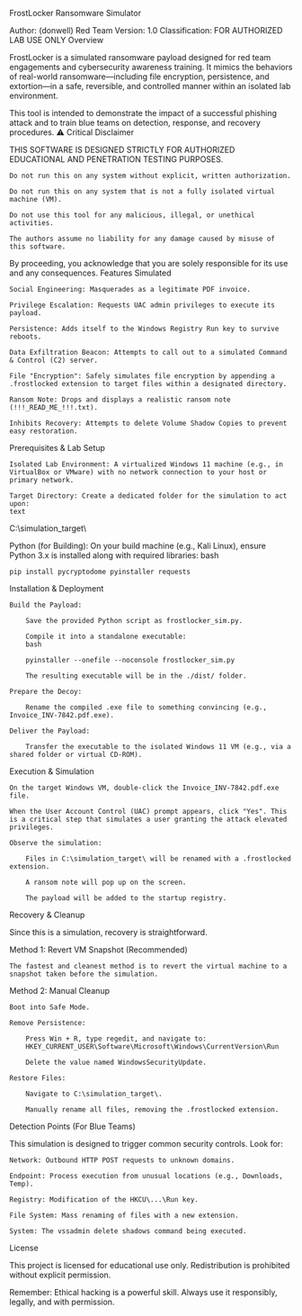 FrostLocker Ransomware Simulator

Author: (donwell) Red Team
Version: 1.0
Classification: FOR AUTHORIZED LAB USE ONLY
Overview

FrostLocker is a simulated ransomware payload designed for red team engagements and cybersecurity awareness training. It mimics the behaviors of real-world ransomware—including file encryption, persistence, and extortion—in a safe, reversible, and controlled manner within an isolated lab environment.

This tool is intended to demonstrate the impact of a successful phishing attack and to train blue teams on detection, response, and recovery procedures.
⚠️ Critical Disclaimer

THIS SOFTWARE IS DESIGNED STRICTLY FOR AUTHORIZED EDUCATIONAL AND PENETRATION TESTING PURPOSES.

    Do not run this on any system without explicit, written authorization.

    Do not run this on any system that is not a fully isolated virtual machine (VM).

    Do not use this tool for any malicious, illegal, or unethical activities.

    The authors assume no liability for any damage caused by misuse of this software.

By proceeding, you acknowledge that you are solely responsible for its use and any consequences.
Features Simulated

    Social Engineering: Masquerades as a legitimate PDF invoice.

    Privilege Escalation: Requests UAC admin privileges to execute its payload.

    Persistence: Adds itself to the Windows Registry Run key to survive reboots.

    Data Exfiltration Beacon: Attempts to call out to a simulated Command & Control (C2) server.

    File "Encryption": Safely simulates file encryption by appending a .frostlocked extension to target files within a designated directory.

    Ransom Note: Drops and displays a realistic ransom note (!!!_READ_ME_!!!.txt).

    Inhibits Recovery: Attempts to delete Volume Shadow Copies to prevent easy restoration.

Prerequisites & Lab Setup

    Isolated Lab Environment: A virtualized Windows 11 machine (e.g., in VirtualBox or VMware) with no network connection to your host or primary network.

    Target Directory: Create a dedicated folder for the simulation to act upon:
    text

C:\simulation_target\

Python (for Building): On your build machine (e.g., Kali Linux), ensure Python 3.x is installed along with required libraries:
bash

    pip install pycryptodome pyinstaller requests

Installation & Deployment

    Build the Payload:

        Save the provided Python script as frostlocker_sim.py.

        Compile it into a standalone executable:
        bash

        pyinstaller --onefile --noconsole frostlocker_sim.py

        The resulting executable will be in the ./dist/ folder.

    Prepare the Decoy:

        Rename the compiled .exe file to something convincing (e.g., Invoice_INV-7842.pdf.exe).

    Deliver the Payload:

        Transfer the executable to the isolated Windows 11 VM (e.g., via a shared folder or virtual CD-ROM).

Execution & Simulation

    On the target Windows VM, double-click the Invoice_INV-7842.pdf.exe file.

    When the User Account Control (UAC) prompt appears, click "Yes". This is a critical step that simulates a user granting the attack elevated privileges.

    Observe the simulation:

        Files in C:\simulation_target\ will be renamed with a .frostlocked extension.

        A ransom note will pop up on the screen.

        The payload will be added to the startup registry.

Recovery & Cleanup

Since this is a simulation, recovery is straightforward.

Method 1: Revert VM Snapshot (Recommended)

    The fastest and cleanest method is to revert the virtual machine to a snapshot taken before the simulation.

Method 2: Manual Cleanup

    Boot into Safe Mode.

    Remove Persistence:

        Press Win + R, type regedit, and navigate to:
        HKEY_CURRENT_USER\Software\Microsoft\Windows\CurrentVersion\Run

        Delete the value named WindowsSecurityUpdate.

    Restore Files:

        Navigate to C:\simulation_target\.

        Manually rename all files, removing the .frostlocked extension.

Detection Points (For Blue Teams)

This simulation is designed to trigger common security controls. Look for:

    Network: Outbound HTTP POST requests to unknown domains.

    Endpoint: Process execution from unusual locations (e.g., Downloads, Temp).

    Registry: Modification of the HKCU\...\Run key.

    File System: Mass renaming of files with a new extension.

    System: The vssadmin delete shadows command being executed.

License

This project is licensed for educational use only. Redistribution is prohibited without explicit permission.

Remember: Ethical hacking is a powerful skill. Always use it responsibly, legally, and with permission.
